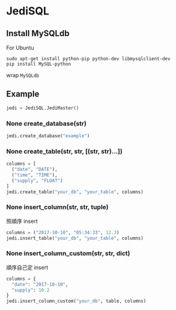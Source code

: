 # JediSQL

## Install MySQLdb

For Ubuntu

```
sudo apt-get install python-pip python-dev libmysqlclient-dev
pip install MySQL-python
```

wrap `MySQLdb`

## Example

```python
jedi = JediSQL.JediMaster()
```

### None create_database(str)

```python
jedi.create_database("example")
```

### None create_table(str, str, [(str, str)...])

```python
columns = [
  ("date", "DATE"),
  ("time", "TIME"),
  ("supply", "FLOAT")
]
jedi.create_table("your_db", "your_table", columns)
```

### None insert_column(str, str, tuple)

照順序 insert

```python
columns = ("2017-10-10", "05:34:33", 12.3)
jedi.insert_table("your_db", "your_table", columns)
```

### None insert_column_custom(str, str, dict)

順序自己定 insert

```python
columns = {
  "date": "2017-10-10",
  "supply": 10.2
}
jedi.insert_column_custom("your_db", table, columns)
```
